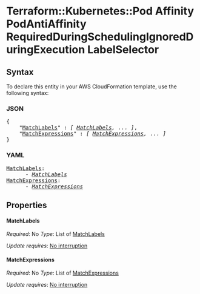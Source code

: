 # Terraform::Kubernetes::Pod Affinity PodAntiAffinity RequiredDuringSchedulingIgnoredDuringExecution LabelSelector

## Syntax

To declare this entity in your AWS CloudFormation template, use the following syntax:

### JSON

<pre>
{
    "<a href="#matchlabels" title="MatchLabels">MatchLabels</a>" : <i>[ <a href="affinity-podantiaffinity-requiredduringschedulingignoredduringexecution-labelselector-matchlabels.md">MatchLabels</a>, ... ]</i>,
    "<a href="#matchexpressions" title="MatchExpressions">MatchExpressions</a>" : <i>[ <a href="affinity-podantiaffinity-requiredduringschedulingignoredduringexecution-labelselector-matchexpressions.md">MatchExpressions</a>, ... ]</i>
}
</pre>

### YAML

<pre>
<a href="#matchlabels" title="MatchLabels">MatchLabels</a>: <i>
      - <a href="affinity-podantiaffinity-requiredduringschedulingignoredduringexecution-labelselector-matchlabels.md">MatchLabels</a></i>
<a href="#matchexpressions" title="MatchExpressions">MatchExpressions</a>: <i>
      - <a href="affinity-podantiaffinity-requiredduringschedulingignoredduringexecution-labelselector-matchexpressions.md">MatchExpressions</a></i>
</pre>

## Properties

#### MatchLabels

_Required_: No
_Type_: List of <a href="affinity-podantiaffinity-requiredduringschedulingignoredduringexecution-labelselector-matchlabels.md">MatchLabels</a>

_Update requires_: [No interruption](https://docs.aws.amazon.com/AWSCloudFormation/latest/UserGuide/using-cfn-updating-stacks-update-behaviors.html#update-no-interrupt)

#### MatchExpressions

_Required_: No
_Type_: List of <a href="affinity-podantiaffinity-requiredduringschedulingignoredduringexecution-labelselector-matchexpressions.md">MatchExpressions</a>

_Update requires_: [No interruption](https://docs.aws.amazon.com/AWSCloudFormation/latest/UserGuide/using-cfn-updating-stacks-update-behaviors.html#update-no-interrupt)

